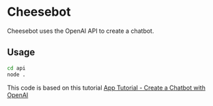 # Cheesebot

Cheesebot uses the OpenAI API to create a chatbot.

## Usage

```bash
cd api
node .
```

This code is based on this tutorial
[App Tutorial - Create a Chatbot with OpenAI](https://youtu.be/Q_NyjJLvMAU)
